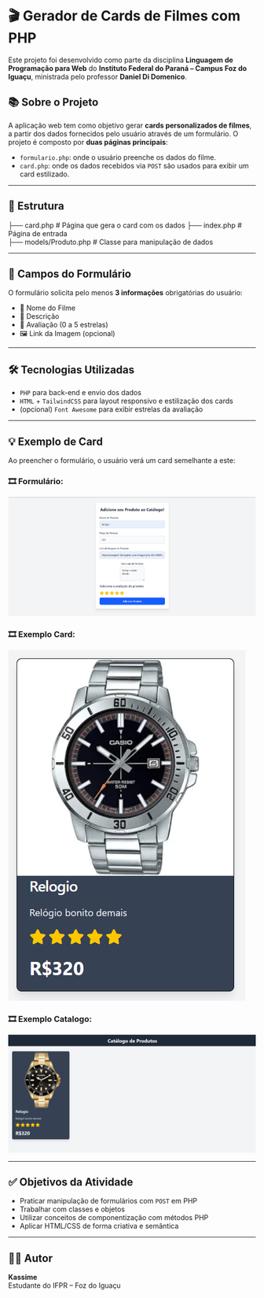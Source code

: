 # 🎬 Gerador de Cards de Filmes com PHP

Este projeto foi desenvolvido como parte da disciplina **Linguagem de Programação para Web** do **Instituto Federal do Paraná – Campus Foz do Iguaçu**, ministrada pelo professor **Daniel Di Domenico**.

## 📚 Sobre o Projeto

A aplicação web tem como objetivo gerar **cards personalizados de filmes**, a partir dos dados fornecidos pelo usuário através de um formulário. O projeto é composto por **duas páginas principais**:

- `formulario.php`: onde o usuário preenche os dados do filme.
- `card.php`: onde os dados recebidos via `POST` são usados para exibir um card estilizado.

---

## 📄 Estrutura

├── card.php # Página que gera o card com os dados
├── index.php # Página de entrada   
├── models/Produto.php # Classe para manipulação de dados

---

## 🧾 Campos do Formulário

O formulário solicita pelo menos **3 informações** obrigatórias do usuário:

- 🎥 Nome do Filme  
- 📝 Descrição  
- 🌟 Avaliação (0 a 5 estrelas)  
- 🖼️ Link da Imagem (opcional)

---

## 🛠️ Tecnologias Utilizadas

- `PHP` para back-end e envio dos dados
- `HTML` + `TailwindCSS` para layout responsivo e estilização dos cards
- (opcional) `Font Awesome` para exibir estrelas da avaliação

---

## 💡 Exemplo de Card

Ao preencher o formulário, o usuário verá um card semelhante a este:

### 🎞️ Formulário:
![Formulário](img/formulario.png)

### 🎞️ Exemplo Card:
![Card de Exemplo 2](img/exemplo_Card.png)

### 🎞️ Exemplo Catalogo:
![Card de Exemplo 3](img/exemplo_Catalogo.png)

---

## ✅ Objetivos da Atividade

- Praticar manipulação de formulários com `POST` em PHP  
- Trabalhar com classes e objetos  
- Utilizar conceitos de componentização com métodos PHP  
- Aplicar HTML/CSS de forma criativa e semântica

---

## 🙋‍♂️ Autor

**Kassime**  
Estudante do IFPR – Foz do Iguaçu  

